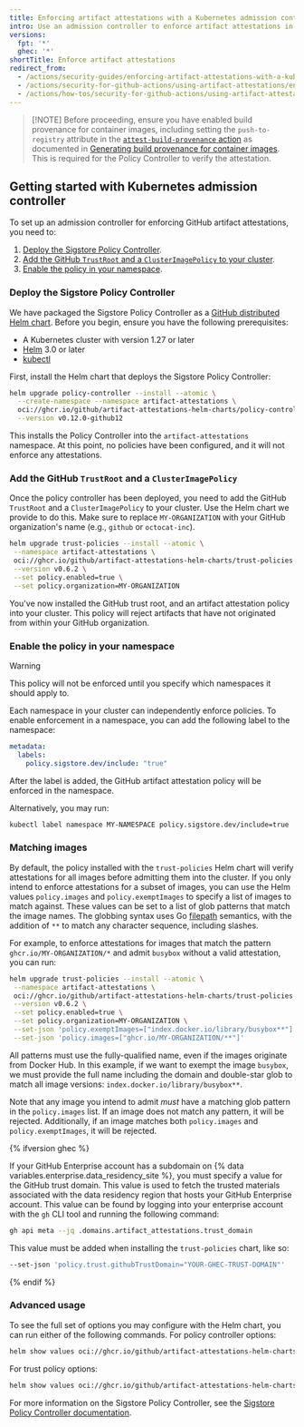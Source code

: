 ```yaml
---
title: Enforcing artifact attestations with a Kubernetes admission controller
intro: Use an admission controller to enforce artifact attestations in your Kubernetes cluster.
versions:
  fpt: '*'
  ghec: '*'
shortTitle: Enforce artifact attestations
redirect_from:
  - /actions/security-guides/enforcing-artifact-attestations-with-a-kubernetes-admission-controller
  - /actions/security-for-github-actions/using-artifact-attestations/enforcing-artifact-attestations-with-a-kubernetes-admission-controller
  - /actions/how-tos/security-for-github-actions/using-artifact-attestations/enforcing-artifact-attestations-with-a-kubernetes-admission-controller
---
```


>[!NOTE] Before proceeding, ensure you have enabled build provenance for container images, including setting the `push-to-registry` attribute in the [`attest-build-provenance` action](https://github.com/actions/attest-build-provenance) as documented in [Generating build provenance for container images](/actions/security-guides/using-artifact-attestations-to-establish-provenance-for-builds#generating-build-provenance-for-container-images). This is required for the Policy Controller to verify the attestation.

## Getting started with Kubernetes admission controller

To set up an admission controller for enforcing GitHub artifact attestations, you need to:

1. [Deploy the Sigstore Policy Controller](#deploy-the-sigstore-policy-controller).
1. [Add the GitHub `TrustRoot` and a `ClusterImagePolicy` to your cluster](#add-the-github-trustroot-and-a-clusterimagepolicy).
1. [Enable the policy in your namespace](#enable-the-policy-in-your-namespace).

### Deploy the Sigstore Policy Controller

We have packaged the Sigstore Policy Controller as a [GitHub distributed Helm chart](https://github.com/github/artifact-attestations-helm-charts). Before you begin, ensure you have the following prerequisites:

* A Kubernetes cluster with version 1.27 or later
* [Helm](https://helm.sh/docs/intro/install/) 3.0 or later
* [kubectl](https://kubernetes.io/docs/tasks/tools/)

First, install the Helm chart that deploys the Sigstore Policy Controller:

```bash copy
helm upgrade policy-controller --install --atomic \
  --create-namespace --namespace artifact-attestations \
  oci://ghcr.io/github/artifact-attestations-helm-charts/policy-controller \
  --version v0.12.0-github12
```

This installs the Policy Controller into the `artifact-attestations` namespace. At this point, no policies have been configured, and it will not enforce any attestations.

### Add the GitHub `TrustRoot` and a `ClusterImagePolicy`

Once the policy controller has been deployed, you need to add the GitHub `TrustRoot` and a `ClusterImagePolicy` to your cluster. Use the Helm chart we provide to do this. Make sure to replace `MY-ORGANIZATION` with your GitHub organization's name (e.g., `github` or `octocat-inc`).

```bash copy
helm upgrade trust-policies --install --atomic \
 --namespace artifact-attestations \
 oci://ghcr.io/github/artifact-attestations-helm-charts/trust-policies \
 --version v0.6.2 \
 --set policy.enabled=true \
 --set policy.organization=MY-ORGANIZATION
```

You've now installed the GitHub trust root, and an artifact attestation policy into your cluster. This policy will reject artifacts that have not originated from within your GitHub organization.

### Enable the policy in your namespace

> [!WARNING]
> This policy will not be enforced until you specify which namespaces it should apply to.

Each namespace in your cluster can independently enforce policies. To enable enforcement in a namespace, you can add the following label to the namespace:

```yaml
metadata:
  labels:
    policy.sigstore.dev/include: "true"
```

After the label is added, the GitHub artifact attestation policy will be enforced in the namespace.

Alternatively, you may run:

```bash copy
kubectl label namespace MY-NAMESPACE policy.sigstore.dev/include=true
```

### Matching images

By default, the policy installed with the `trust-policies` Helm chart will verify attestations for all images before admitting them into the cluster. If you only intend to enforce attestations for a subset of images, you can use the Helm values `policy.images` and `policy.exemptImages` to specify a list of images to match against. These values can be set to a list of glob patterns that match the image names. The globbing syntax uses Go [filepath](https://pkg.go.dev/path/filepath#Match) semantics, with the addition of `**` to match any character sequence, including slashes.

For example, to enforce attestations for images that match the pattern `ghcr.io/MY-ORGANIZATION/*` and admit `busybox` without a valid attestation, you can run:

```bash copy
helm upgrade trust-policies --install --atomic \
 --namespace artifact-attestations \
 oci://ghcr.io/github/artifact-attestations-helm-charts/trust-policies \
 --version v0.6.2 \
 --set policy.enabled=true \
 --set policy.organization=MY-ORGANIZATION \
 --set-json 'policy.exemptImages=["index.docker.io/library/busybox**"]' \
 --set-json 'policy.images=["ghcr.io/MY-ORGANIZATION/**"]'
 ```

All patterns must use the fully-qualified name, even if the images originate from Docker Hub. In this example, if we want to exempt the image `busybox`, we must provide the full name including the domain and double-star glob to match all image versions: `index.docker.io/library/busybox**`.

Note that any image you intend to admit _must_ have a matching glob pattern in the `policy.images` list. If an image does not match any pattern, it will be rejected. Additionally, if an image matches both `policy.images` and `policy.exemptImages`, it will be rejected.

{% ifversion ghec %}

If your GitHub Enterprise account has a subdomain on {% data variables.enterprise.data_residency_site %}, you must specify a value for the GitHub trust domain. This value is used to fetch the trusted materials associated with the data residency region that hosts your GitHub Enterprise account. This value can be found by logging into your enterprise account with the `gh` CLI tool and running the following command:

```bash copy
gh api meta --jq .domains.artifact_attestations.trust_domain
```

This value must be added when installing the `trust-policies` chart, like so:

```bash copy
--set-json 'policy.trust.githubTrustDomain="YOUR-GHEC-TRUST-DOMAIN"'
```

{% endif %}

### Advanced usage

To see the full set of options you may configure with the Helm chart, you can run either of the following commands.
For policy controller options:

```bash copy
helm show values oci://ghcr.io/github/artifact-attestations-helm-charts/policy-controller --version v0.12.0-github12
```

For trust policy options:

```bash copy
helm show values oci://ghcr.io/github/artifact-attestations-helm-charts/trust-policies --version v0.6.2
```

For more information on the Sigstore Policy Controller, see the [Sigstore Policy Controller documentation](https://docs.sigstore.dev/policy-controller/overview/).
